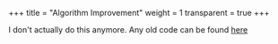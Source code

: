 +++
title = "Algorithm Improvement"
weight = 1
transparent = true
+++

I don't actually do this anymore. Any old code can be found [here](https://github.com/TanzHasan/Learning/tree/abfd557b67a3ac42b74e1d136946971f5c6a189b)